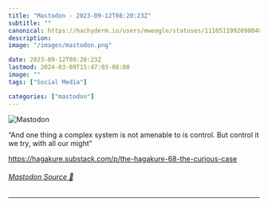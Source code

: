 ```yaml
---
title: "Mastodon - 2023-09-12T08:20:23Z"
subtitle: ""
canonical: https://hachyderm.io/users/mweagle/statuses/111051199209084882
description:
image: "/images/mastodon.png"

date: 2023-09-12T08:20:23Z
lastmod: 2024-03-09T15:47:03-08:00
image: ""
tags: ["Social Media"]

categories: ["mastodon"]
---
```

![Mastodon](/images/mastodon.png)

<p>“And one thing a complex system is not amenable to is control. But control it we try, with all our might”</p><p><a href="https://hagakure.substack.com/p/the-hagakure-68-the-curious-case" target="_blank" rel="nofollow noopener noreferrer" translate="no"><span class="invisible">https://</span><span class="ellipsis">hagakure.substack.com/p/the-ha</span><span class="invisible">gakure-68-the-curious-case</span></a></p>


###### [Mastodon Source 🐘](https://hachyderm.io/@mweagle/111051199209084882)

___
